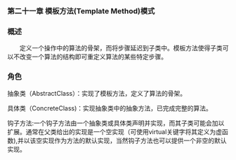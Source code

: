 ### 第二十一章 模板方法\(Template Method\)模式

### 概述

　　定义一个操作中的算法的骨架，而将步骤延迟到子类中。模板方法使得子类可以不改变一个算法的结构即可重定义算法的某些特定步骤。

### 角色

抽象类（AbstractClass）：实现了模板方法，定义了算法的骨架。

具体类（ConcreteClass\)：实现抽象类中的抽象方法，已完成完整的算法。

钩子方法:一个钩子方法由一个抽象类或具体类声明并实现，而其子类可能会加以扩展。通常在父类给出的实现是一个空实现（可使用virtual关键字将其定义为虚函数\),并以该空实现作为方法的默认实现，当然钩子方法也可以提供一个非空的默认实现。



